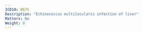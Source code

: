 ```yaml
---
ICD10: B675
Description: "Echinococcus multilocularis infection of liver"
Matters: No
Weight: 0
---
```

